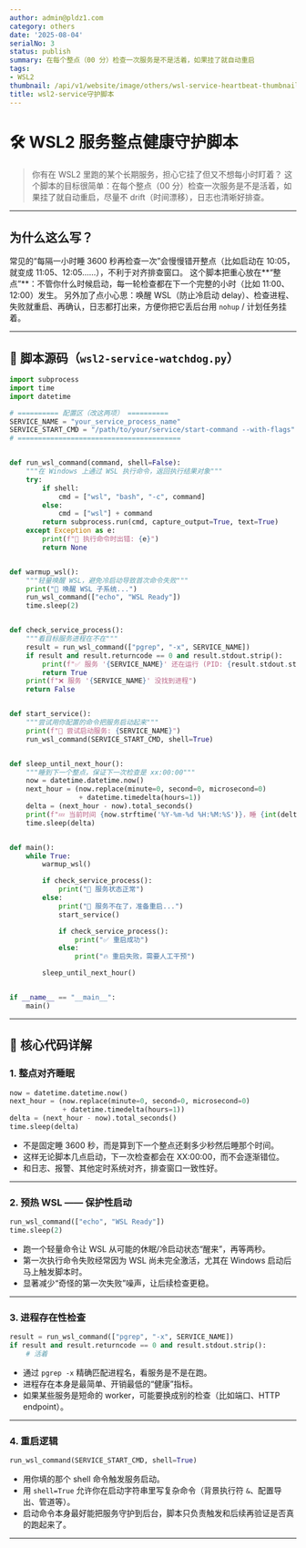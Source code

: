 ```yaml
---
author: admin@pldz1.com
category: others
date: '2025-08-04'
serialNo: 3
status: publish
summary: 在每个整点（00 分）检查一次服务是不是活着，如果挂了就自动重启
tags:
- WSL2
thumbnail: /api/v1/website/image/others/wsl-service-heartbeat-thumbnail.png
title: wsl2-service守护脚本
---
```


# 🛠️ WSL2 服务整点健康守护脚本

> 你有在 WSL2 里跑的某个长期服务，担心它挂了但又不想每小时盯着？
> 这个脚本的目标很简单：在每个整点（00 分）检查一次服务是不是活着，如果挂了就自动重启，尽量不 drift（时间漂移），日志也清晰好排查。

---

## 为什么这么写？

常见的“每隔一小时睡 3600 秒再检查一次”会慢慢错开整点（比如启动在 10:05，就变成 11:05、12:05……），不利于对齐排查窗口。
这个脚本把重心放在\*\*“整点”\*\*：不管你什么时候启动，每一轮检查都在下一个完整的小时（比如 11:00、12:00）发生。
另外加了点小心思：唤醒 WSL（防止冷启动 delay）、检查进程、失败就重启、再确认，日志都打出来，方便你把它丢后台用 `nohup` / 计划任务挂着。

---

## 🔧 脚本源码（`wsl2-service-watchdog.py`）

```python
import subprocess
import time
import datetime

# ========== 配置区（改这两项） ==========
SERVICE_NAME = "your_service_process_name"
SERVICE_START_CMD = "/path/to/your/service/start-command --with-flags"
# ========================================


def run_wsl_command(command, shell=False):
    """在 Windows 上通过 WSL 执行命令，返回执行结果对象"""
    try:
        if shell:
            cmd = ["wsl", "bash", "-c", command]
        else:
            cmd = ["wsl"] + command
        return subprocess.run(cmd, capture_output=True, text=True)
    except Exception as e:
        print(f"🚨 执行命令时出错: {e}")
        return None


def warmup_wsl():
    """轻量唤醒 WSL，避免冷启动导致首次命令失败"""
    print("🧊 唤醒 WSL 子系统...")
    run_wsl_command(["echo", "WSL Ready"])
    time.sleep(2)


def check_service_process():
    """看目标服务进程在不在"""
    result = run_wsl_command(["pgrep", "-x", SERVICE_NAME])
    if result and result.returncode == 0 and result.stdout.strip():
        print(f"✅ 服务 '{SERVICE_NAME}' 还在运行 (PID: {result.stdout.strip()})")
        return True
    print(f"❌ 服务 '{SERVICE_NAME}' 没找到进程")
    return False


def start_service():
    """尝试用你配置的命令把服务启动起来"""
    print(f"🚀 尝试启动服务: {SERVICE_NAME}")
    run_wsl_command(SERVICE_START_CMD, shell=True)


def sleep_until_next_hour():
    """睡到下一个整点，保证下一次检查是 xx:00:00"""
    now = datetime.datetime.now()
    next_hour = (now.replace(minute=0, second=0, microsecond=0)
                 + datetime.timedelta(hours=1))
    delta = (next_hour - now).total_seconds()
    print(f"💤 当前时间 {now.strftime('%Y-%m-%d %H:%M:%S')}，睡 {int(delta)} 秒等到 {next_hour.strftime('%Y-%m-%d %H:%M:%S')} 继续检查")
    time.sleep(delta)


def main():
    while True:
        warmup_wsl()

        if check_service_process():
            print("🎉 服务状态正常")
        else:
            print("🔁 服务不在了，准备重启...")
            start_service()

            if check_service_process():
                print("✅ 重启成功")
            else:
                print("🔥 重启失败，需要人工干预")

        sleep_until_next_hour()


if __name__ == "__main__":
    main()
```

---

## 📘 核心代码详解

### 1. 整点对齐睡眠

```python
now = datetime.datetime.now()
next_hour = (now.replace(minute=0, second=0, microsecond=0)
             + datetime.timedelta(hours=1))
delta = (next_hour - now).total_seconds()
time.sleep(delta)
```

- 不是固定睡 3600 秒，而是算到下一个整点还剩多少秒然后睡那个时间。
- 这样无论脚本几点启动，下一次检查都会在 XX:00:00，而不会逐渐错位。
- 和日志、报警、其他定时系统对齐，排查窗口一致性好。

---

### 2. 预热 WSL —— 保护性启动

```python
run_wsl_command(["echo", "WSL Ready"])
time.sleep(2)
```

- 跑一个轻量命令让 WSL 从可能的休眠/冷启动状态“醒来”，再等两秒。
- 第一次执行命令失败经常因为 WSL 尚未完全激活，尤其在 Windows 启动后马上触发脚本时。
- 显著减少“奇怪的第一次失败”噪声，让后续检查更稳。

---

### 3. 进程存在性检查

```python
result = run_wsl_command(["pgrep", "-x", SERVICE_NAME])
if result and result.returncode == 0 and result.stdout.strip():
    # 活着
```

- 通过 `pgrep -x` 精确匹配进程名，看服务是不是在跑。
- 进程存在本身是最简单、开销最低的“健康”指标。
- 如果某些服务是短命的 worker，可能要换成别的检查（比如端口、HTTP endpoint）。

---

### 4. 重启逻辑

```python
run_wsl_command(SERVICE_START_CMD, shell=True)
```

- 用你填的那个 shell 命令触发服务启动。
- 用 `shell=True` 允许你在启动字符串里写复杂命令（背景执行符 `&`、配置导出、管道等）。
- 启动命令本身最好能把服务守护到后台，脚本只负责触发和后续再验证是否真的跑起来了。

---
